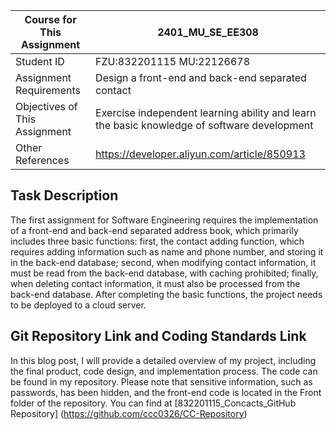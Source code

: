 | Course for This Assignment | 2401_MU_SE_EE308 |
|----------------------------|-------|
| Student ID     | FZU:832201115    MU:22126678 |
| Assignment Requirements     | Design a front-end and back-end separated contact |
| Objectives of This Assignment | Exercise independent learning ability and learn the basic knowledge of software development |
| Other References     | https://developer.aliyun.com/article/850913|

## Task Description
The first assignment for Software Engineering requires the implementation of a front-end and back-end separated address book, 
which primarily includes three basic functions: first, the contact adding function, which requires adding information such as 
name and phone number, and storing it in the back-end database; second, when modifying contact information, it must be read
from the back-end database, with caching prohibited; finally, when deleting contact information, it must also be processed 
from the back-end database. After completing the basic functions, the project needs to be deployed to a cloud server.

## Git Repository Link and Coding Standards Link

In this blog post, I will provide a detailed overview of my project, including the final product, code design, and implementation 
process. The code can be found in my repository. Please note that sensitive information, such as passwords, has been hidden, and 
the front-end code is located in the Front folder of the repository. You can find at [832201115_Concacts_GitHub Repository]
(https://github.com/ccc0326/CC-Repository) 
